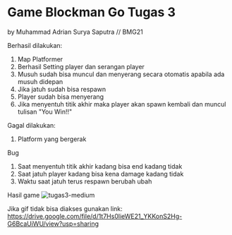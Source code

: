 # Game Blockman Go Tugas 3
by Muhammad Adrian Surya Saputra // BMG21

Berhasil dilakukan:
1. Map Platformer
2. Berhasil Setting player dan serangan player
2. Musuh sudah bisa muncul dan menyerang secara otomatis apabila ada musuh didepan
3. Jika jatuh sudah bisa respawn
4. Player sudah bisa menyerang
5. Jika menyentuh titik akhir maka player akan spawn kembali dan muncul tulisan "You Win!!"

Gagal dilakukan:
1. Platform yang bergerak

Bug
1. Saat menyentuh titik akhir kadang bisa end kadang tidak
2. Saat jatuh player kadang bisa kena damage kadang tidak
3. Waktu saat jatuh terus respawn berubah ubah

Hasil game
![tugas3-medium](https://user-images.githubusercontent.com/57085987/183692584-8fc85dd3-5848-4e08-b477-52fd6dda2eb8.gif)



Jika gif tidak bisa diakses gunakan link:
https://drive.google.com/file/d/1t7Hs0lieWE21_YKKonS2Hg-G6BcaUiWU/view?usp=sharing
